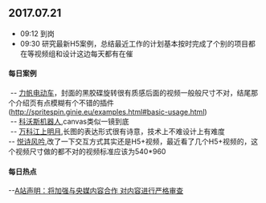 ## 2017.07.21
* 09:12 到岗
* 09:30 研究最新H5案例，总结最近工作的计划基本按时完成了个别的项目都在等视频组和设计这边每天都有在催






#### 每日案例
  -- [力帆电动车](http://2017.e-car.lifan001.com/home/index.html)，封面的黑胶碟旋转很有质感后面的视频一般般尺寸不对，结尾那个介绍页有点模糊有个不错的插件(http://spritespin.ginie.eu/examples.html#basic-usage.html)<br/>
  -- [科沃斯机器人](http://m.gwold.com/index.php?g=Wap&m=Comment&a=index&token=dnywug1500361206&id=1dnywug1500361206&wecha_id=&sgssz=mp.weixin.qq.com),canvas类似一镜到底<br/>
  -- [万科江上明月](http://m.creatby.com/v2/manage/book/c02man/),长图的表达形式很有诗意，技术上不难设计上有难度<br/>
  -- [悦诗风吟](http://colortouch.topichina.com.cn/index.html),改了一下交互方式其实还是H5+视频，最近看了几个H5+视频的，这个视频尺寸做的都不对的视频标准应该为540*960<br/>
  
 
 
 
#### 每日热点
  --[A站声明：将加强与央媒内容合作 对内容进行严格审查](http://news.qq.com/a/20170720/052656.htm)



